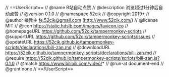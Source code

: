 // ==UserScript==
// @name         B站自动点赞
// @description  浏览超过1分钟后自动点赞
// @version      0.1.0
// @namespace    52cik
// @copyright    2019+
// @author       楼教主 <fe.52cik@gmail.com> (http://www.52cik.com/)
// @license      MIT
// @icon         https://static.hdslb.com/images/favicon.ico
// @homepageURL  https://github.com/52cik/tampermonkey-scripts
// @supportURL   https://github.com/52cik/tampermonkey-scripts/issues
// @updateURL    https://52cik.github.io/tampermonkey-scripts/declarations/bili-zan.md
// @downloadURL  https://52cik.github.io/tampermonkey-scripts/declarations/bili-zan.md
// @require      https://52cik.github.io/tampermonkey-scripts/scripts/bili-zan.js?0.1.0
// @match        https://www.bilibili.com/video/*
// @run-at       document-end
// @grant        none
// ==/UserScript==

